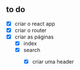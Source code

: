 ## to do

- [x] criar o react app
- [x] criar o router
- [x] criar as páginas
  - [x] index
  - [x] search
    - [x] criar uma header

